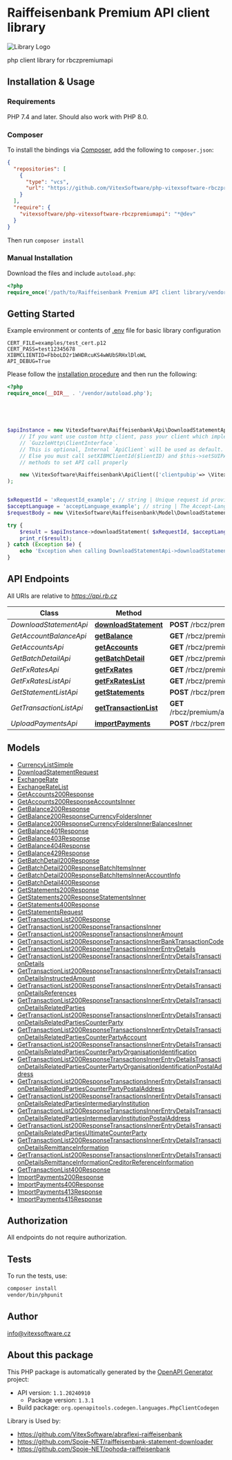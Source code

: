 # Raiffeisenbank Premium API client library

![Library Logo](library-logo.svg?raw=true)


 php client library for rbczpremiumapi 



## Installation & Usage


### Requirements

PHP 7.4 and later.
Should also work with PHP 8.0.

### Composer

To install the bindings via [Composer](https://getcomposer.org/), add the following to `composer.json`:

```json
{
  "repositories": [
    {
      "type": "vcs",
      "url": "https://github.com/VitexSoftware/php-vitexsoftware-rbczpremiumapi.git"
    }
  ],
  "require": {
    "vitexsoftware/php-vitexsoftware-rbczpremiumapi": "*@dev"
  }
}
```

Then run `composer install`

### Manual Installation

Download the files and include `autoload.php`:

```php
<?php
require_once('/path/to/Raiffeisenbank Premium API client library/vendor/autoload.php');
```

## Getting Started


Example environment or contents of [.env](examples/example.env) file for basic library configuration
```
CERT_FILE=examples/test_cert.p12
CERT_PASS=test12345678
XIBMCLIENTID=FbboLD2r1WHDRcuKS4wWUbSRHxlDloWL
API_DEBUG=True
```

Please follow the [installation procedure](#installation--usage) and then run the following:

```php
<?php
require_once(__DIR__ . '/vendor/autoload.php');





$apiInstance = new VitexSoftware\Raiffeisenbank\Api\DownloadStatementApi(
    // If you want use custom http client, pass your client which implements 
    // `GuzzleHttp\ClientInterface`.
    // This is optional, Internal `ApiClient` will be used as default.
    // Else you must call setXIBMClientId($lientID) and $this->setSUIPAddress($clientPubIP) 
    // methods to set API call properly      

    new \VitexSoftware\Raiffeisenbank\ApiClient(['clientpubip'=> \VitexSoftware\Raiffeisenbank\ApiClient::getPublicIP() ,'debug'=>true])
);


$xRequestId = 'xRequestId_example'; // string | Unique request id provided by consumer application for reference and auditing.
$acceptLanguage = 'acceptLanguage_example'; // string | The Accept-Language request HTTP header is used to determine document  language. Supported languages are `cs` and `en`.
$requestBody = new \VitexSoftware\Raiffeisenbank\Model\DownloadStatementRequest(); // \VitexSoftware\Raiffeisenbank\Model\DownloadStatementRequest

try {
    $result = $apiInstance->downloadStatement( $xRequestId, $acceptLanguage, $requestBody, $pSUIPAddress);
    print_r($result);
} catch (Exception $e) {
    echo 'Exception when calling DownloadStatementApi->downloadStatement: ', $e->getMessage(), PHP_EOL;
}

```

## API Endpoints

All URIs are relative to *https://api.rb.cz*

Class | Method | HTTP request | Description
------------ | ------------- | ------------- | -------------
*DownloadStatementApi* | [**downloadStatement**](docs/Api/DownloadStatementApi.md#downloadstatement) | **POST** /rbcz/premium/api/accounts/statements/download | 
*GetAccountBalanceApi* | [**getBalance**](docs/Api/GetAccountBalanceApi.md#getbalance) | **GET** /rbcz/premium/api/accounts/{accountNumber}/balance | 
*GetAccountsApi* | [**getAccounts**](docs/Api/GetAccountsApi.md#getaccounts) | **GET** /rbcz/premium/api/accounts | 
*GetBatchDetailApi* | [**getBatchDetail**](docs/Api/GetBatchDetailApi.md#getbatchdetail) | **GET** /rbcz/premium/api/payments/batches/{batchFileId} | 
*GetFxRatesApi* | [**getFxRates**](docs/Api/GetFxRatesApi.md#getfxrates) | **GET** /rbcz/premium/api/fxrates/{currencyCode} | 
*GetFxRatesListApi* | [**getFxRatesList**](docs/Api/GetFxRatesListApi.md#getfxrateslist) | **GET** /rbcz/premium/api/fxrates | 
*GetStatementListApi* | [**getStatements**](docs/Api/GetStatementListApi.md#getstatements) | **POST** /rbcz/premium/api/accounts/statements | 
*GetTransactionListApi* | [**getTransactionList**](docs/Api/GetTransactionListApi.md#gettransactionlist) | **GET** /rbcz/premium/api/accounts/{accountNumber}/{currencyCode}/transactions | 
*UploadPaymentsApi* | [**importPayments**](docs/Api/UploadPaymentsApi.md#importpayments) | **POST** /rbcz/premium/api/payments/batches | 

## Models

- [CurrencyListSimple](docs/Model/CurrencyListSimple.md)
- [DownloadStatementRequest](docs/Model/DownloadStatementRequest.md)
- [ExchangeRate](docs/Model/ExchangeRate.md)
- [ExchangeRateList](docs/Model/ExchangeRateList.md)
- [GetAccounts200Response](docs/Model/GetAccounts200Response.md)
- [GetAccounts200ResponseAccountsInner](docs/Model/GetAccounts200ResponseAccountsInner.md)
- [GetBalance200Response](docs/Model/GetBalance200Response.md)
- [GetBalance200ResponseCurrencyFoldersInner](docs/Model/GetBalance200ResponseCurrencyFoldersInner.md)
- [GetBalance200ResponseCurrencyFoldersInnerBalancesInner](docs/Model/GetBalance200ResponseCurrencyFoldersInnerBalancesInner.md)
- [GetBalance401Response](docs/Model/GetBalance401Response.md)
- [GetBalance403Response](docs/Model/GetBalance403Response.md)
- [GetBalance404Response](docs/Model/GetBalance404Response.md)
- [GetBalance429Response](docs/Model/GetBalance429Response.md)
- [GetBatchDetail200Response](docs/Model/GetBatchDetail200Response.md)
- [GetBatchDetail200ResponseBatchItemsInner](docs/Model/GetBatchDetail200ResponseBatchItemsInner.md)
- [GetBatchDetail200ResponseBatchItemsInnerAccountInfo](docs/Model/GetBatchDetail200ResponseBatchItemsInnerAccountInfo.md)
- [GetBatchDetail400Response](docs/Model/GetBatchDetail400Response.md)
- [GetStatements200Response](docs/Model/GetStatements200Response.md)
- [GetStatements200ResponseStatementsInner](docs/Model/GetStatements200ResponseStatementsInner.md)
- [GetStatements400Response](docs/Model/GetStatements400Response.md)
- [GetStatementsRequest](docs/Model/GetStatementsRequest.md)
- [GetTransactionList200Response](docs/Model/GetTransactionList200Response.md)
- [GetTransactionList200ResponseTransactionsInner](docs/Model/GetTransactionList200ResponseTransactionsInner.md)
- [GetTransactionList200ResponseTransactionsInnerAmount](docs/Model/GetTransactionList200ResponseTransactionsInnerAmount.md)
- [GetTransactionList200ResponseTransactionsInnerBankTransactionCode](docs/Model/GetTransactionList200ResponseTransactionsInnerBankTransactionCode.md)
- [GetTransactionList200ResponseTransactionsInnerEntryDetails](docs/Model/GetTransactionList200ResponseTransactionsInnerEntryDetails.md)
- [GetTransactionList200ResponseTransactionsInnerEntryDetailsTransactionDetails](docs/Model/GetTransactionList200ResponseTransactionsInnerEntryDetailsTransactionDetails.md)
- [GetTransactionList200ResponseTransactionsInnerEntryDetailsTransactionDetailsInstructedAmount](docs/Model/GetTransactionList200ResponseTransactionsInnerEntryDetailsTransactionDetailsInstructedAmount.md)
- [GetTransactionList200ResponseTransactionsInnerEntryDetailsTransactionDetailsReferences](docs/Model/GetTransactionList200ResponseTransactionsInnerEntryDetailsTransactionDetailsReferences.md)
- [GetTransactionList200ResponseTransactionsInnerEntryDetailsTransactionDetailsRelatedParties](docs/Model/GetTransactionList200ResponseTransactionsInnerEntryDetailsTransactionDetailsRelatedParties.md)
- [GetTransactionList200ResponseTransactionsInnerEntryDetailsTransactionDetailsRelatedPartiesCounterParty](docs/Model/GetTransactionList200ResponseTransactionsInnerEntryDetailsTransactionDetailsRelatedPartiesCounterParty.md)
- [GetTransactionList200ResponseTransactionsInnerEntryDetailsTransactionDetailsRelatedPartiesCounterPartyAccount](docs/Model/GetTransactionList200ResponseTransactionsInnerEntryDetailsTransactionDetailsRelatedPartiesCounterPartyAccount.md)
- [GetTransactionList200ResponseTransactionsInnerEntryDetailsTransactionDetailsRelatedPartiesCounterPartyOrganisationIdentification](docs/Model/GetTransactionList200ResponseTransactionsInnerEntryDetailsTransactionDetailsRelatedPartiesCounterPartyOrganisationIdentification.md)
- [GetTransactionList200ResponseTransactionsInnerEntryDetailsTransactionDetailsRelatedPartiesCounterPartyOrganisationIdentificationPostalAddress](docs/Model/GetTransactionList200ResponseTransactionsInnerEntryDetailsTransactionDetailsRelatedPartiesCounterPartyOrganisationIdentificationPostalAddress.md)
- [GetTransactionList200ResponseTransactionsInnerEntryDetailsTransactionDetailsRelatedPartiesCounterPartyPostalAddress](docs/Model/GetTransactionList200ResponseTransactionsInnerEntryDetailsTransactionDetailsRelatedPartiesCounterPartyPostalAddress.md)
- [GetTransactionList200ResponseTransactionsInnerEntryDetailsTransactionDetailsRelatedPartiesIntermediaryInstitution](docs/Model/GetTransactionList200ResponseTransactionsInnerEntryDetailsTransactionDetailsRelatedPartiesIntermediaryInstitution.md)
- [GetTransactionList200ResponseTransactionsInnerEntryDetailsTransactionDetailsRelatedPartiesIntermediaryInstitutionPostalAddress](docs/Model/GetTransactionList200ResponseTransactionsInnerEntryDetailsTransactionDetailsRelatedPartiesIntermediaryInstitutionPostalAddress.md)
- [GetTransactionList200ResponseTransactionsInnerEntryDetailsTransactionDetailsRelatedPartiesUltimateCounterParty](docs/Model/GetTransactionList200ResponseTransactionsInnerEntryDetailsTransactionDetailsRelatedPartiesUltimateCounterParty.md)
- [GetTransactionList200ResponseTransactionsInnerEntryDetailsTransactionDetailsRemittanceInformation](docs/Model/GetTransactionList200ResponseTransactionsInnerEntryDetailsTransactionDetailsRemittanceInformation.md)
- [GetTransactionList200ResponseTransactionsInnerEntryDetailsTransactionDetailsRemittanceInformationCreditorReferenceInformation](docs/Model/GetTransactionList200ResponseTransactionsInnerEntryDetailsTransactionDetailsRemittanceInformationCreditorReferenceInformation.md)
- [GetTransactionList400Response](docs/Model/GetTransactionList400Response.md)
- [ImportPayments200Response](docs/Model/ImportPayments200Response.md)
- [ImportPayments400Response](docs/Model/ImportPayments400Response.md)
- [ImportPayments413Response](docs/Model/ImportPayments413Response.md)
- [ImportPayments415Response](docs/Model/ImportPayments415Response.md)

## Authorization
All endpoints do not require authorization.
## Tests

To run the tests, use:

```bash
composer install
vendor/bin/phpunit
```

## Author

info@vitexsoftware.cz

## About this package

This PHP package is automatically generated by the [OpenAPI Generator](https://openapi-generator.tech) project:

- API version: `1.1.20240910`
    - Package version: `1.3.1`
- Build package: `org.openapitools.codegen.languages.PhpClientCodegen`


Library is Used by: 
 * https://github.com/VitexSoftware/abraflexi-raiffeisenbank
 * https://github.com/Spoje-NET/raiffeisenbank-statement-downloader
 * https://github.com/Spoje-NET/pohoda-raiffeisenbank
